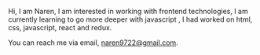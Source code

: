 
Hi, I am Naren, I am interested in working with frontend technologies, I am currently learning to go more deeper with javascript , I had worked on html, css, javascript, react and redux.

You can reach me via email, naren9722@gmail.com. 

